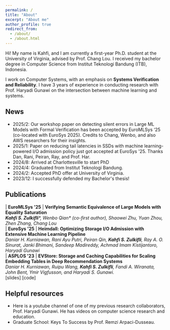 ```yaml
---
permalink: /
title: "About"
excerpt: "About me"
author_profile: true
redirect_from: 
  - /about/
  - /about.html
---
```


<style>
a:link { 
  text-decoration: none; 
} 
a:visited { 
  text-decoration: none; 
} 
a:hover { 
  text-decoration: none; 
} 
a:active { 
  text-decoration: none; 
}
</style>

Hi! My name is Kahfi, and I am currently a first-year Ph.D. student at the University of Virginia, advised by [Prof. Chang Lou](https://changlousys.github.io/). I received my bachelor degree in Computer Science from Institut Teknologi Bandung (ITB), Indonesia.  

I work on Computer Systems, with an emphasis on **Systems Verification and Reliability**. I have 3 years of experience in conducting research with [Prof. Haryadi Gunawi](https://people.cs.uchicago.edu/~haryadi/) on the intersection between machine learning and systems.

## News
* 2025/2: Our workshop paper on detecting silent errors in Large ML Models with Formal Verification has been accepted by [EuroMLSys ‘25](https://euromlsys.eu/) (co-located with EuroSys 2025). Credits to Chang, Wenbo, and also AWS researchers for their insights.
* 2025/1: Paper on reducing tail latencies in SSDs with machine learning-powered I/O admission policy just got accepted at [EuroSys '25](https://2025.eurosys.org/). Thanks Dan, Rani, Peiran, Ray, and Prof. Har.
* 2024/8: Arrived at Charlottesville to start PhD
* 2024/4: Graduated from Institut Teknologi Bandung.
* 2024/2: Accepted PhD offer at University of Virginia.
* 2023/12: I successfully defended my Bachelor's thesis!

## Publications

| **EuroMLSys '25** | **[Verifying Semantic Equivalence of Large Models with Equality Saturation](http://kahfizulkifli.github.io/files/euromlsys25-final15.pdf)** *<br> <b>Kahfi S. Zulkifli</b>\*, Wenbo Qian\* (co-first author), Shaowei Zhu, Yuan Zhou, Zhen Zhang, Chang Lou* <br> 
| **EuroSys '25** | **[Heimdall: Optimizing Storage I/O Admission with Extensive Machine Learning Pipeline](http://kahfizulkifli.github.io/files/eurosys25-fall-final966.pdf)** *<br> Daniar H. Kurniawan, Rani Ayu Putri, Peiran Qin, <b>Kahfi S. Zulkifli</b>, Ray A. O. Sinurat, Janki Bhimani, Sandeep Madireddy, Achmad Imam Kistijantoro, Haryadi Gunawi* <br> 
| **ASPLOS '23** | **[EVStore: Storage and Caching Capabilities for Scaling Embedding Tables in Deep Recommendation Systems](http://kahfizulkifli.github.io/files/asplos23-EVStore.pdf)** *<br> Daniar H. Kurniawan, Ruipu Wang, <b>Kahfi S. Zulkifli</b>, Fandi A. Wiranata, John Bent, Ymir Vigfusson, and Haryadi S. Gunawi.* <br> [[slides]](https://ucare.cs.uchicago.edu/slides/asplos23-EVstore.pptx) [[code]](https://github.com/ucare-uchicago/ev-store-dlrm)

## Helpful resources

* Here is a [youtube channel](https://www.youtube.com/channel/UCo40vspj_ZYBW-5yfaFy52g) of one of my previous research collaborators, [Prof. Haryadi Gunawi](https://people.cs.uchicago.edu/~haryadi/). He has videos on computer science research and education.
* [Graduate School: Keys To Success](https://youtu.be/fqPSnjewkuA?feature=shared) by [Prof. Remzi Arpaci-Dusseau](https://pages.cs.wisc.edu/~remzi/).
